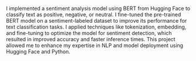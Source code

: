 I implemented a sentiment analysis model using BERT from Hugging Face to classify text as positive, negative, or neutral. I fine-tuned the pre-trained BERT model on a sentiment-labeled dataset to improve its performance for text classification tasks. I applied techniques like tokenization, embedding, and fine-tuning to optimize the model for sentiment detection, which resulted in improved accuracy and faster inference times. This project allowed me to enhance my expertise in NLP and model deployment using Hugging Face and Python.
